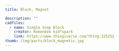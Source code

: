 ```yaml
---
title: Block, Magnet

description: ""
cadfiles:
  - name: Single Snap Block
    creator: Rokenbok kid*spark
    link: https://www.thingiverse.com/thing:325252
thumb: /img/parts/block_magnetic.jpg
---
```

